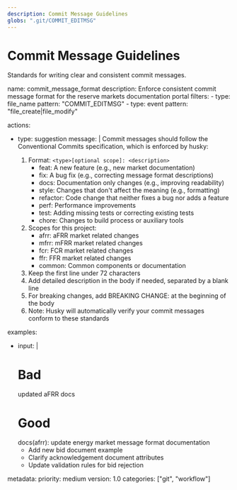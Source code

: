 ```yaml
---
description: Commit Message Guidelines
globs: ".git/COMMIT_EDITMSG"
---
```


# Commit Message Guidelines

Standards for writing clear and consistent commit messages.

<rule>
name: commit_message_format
description: Enforce consistent commit message format for the reserve markets documentation portal
filters:
  - type: file_name
    pattern: "COMMIT_EDITMSG"
  - type: event
    pattern: "file_create|file_modify"

actions:

- type: suggestion
  message: |
  Commit messages should follow the Conventional Commits specification, which is enforced by husky:

  1. Format: `<type>[optional scope]: <description>`
     - feat: A new feature (e.g., new market documentation)
     - fix: A bug fix (e.g., correcting message format descriptions)
     - docs: Documentation only changes (e.g., improving readability)
     - style: Changes that don't affect the meaning (e.g., formatting)
     - refactor: Code change that neither fixes a bug nor adds a feature
     - perf: Performance improvements
     - test: Adding missing tests or correcting existing tests
     - chore: Changes to build process or auxiliary tools
  2. Scopes for this project:
     - afrr: aFRR market related changes
     - mfrr: mFRR market related changes
     - fcr: FCR market related changes
     - ffr: FFR market related changes
     - common: Common components or documentation
  3. Keep the first line under 72 characters
  4. Add detailed description in the body if needed, separated by a blank line
  5. For breaking changes, add BREAKING CHANGE: at the beginning of the body
  6. Note: Husky will automatically verify your commit messages conform to these standards

examples:

- input: |
  # Bad
  updated aFRR docs
  # Good
  docs(afrr): update energy market message format documentation
  - Add new bid document example
  - Clarify acknowledgement document attributes
  - Update validation rules for bid rejection

metadata:
priority: medium
version: 1.0
categories: ["git", "workflow"]
</rule>
